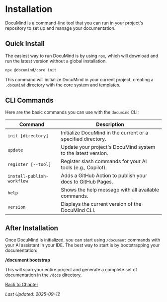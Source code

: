 # Installation

DocuMind is a command-line tool that you can run in your project's repository to set up and manage your documentation.

## Quick Install

The easiest way to run DocuMind is by using `npx`, which will download and run the latest version without a global installation.

```bash
npx @documind/core init
```

This command will initialize DocuMind in your current project, creating a `.documind` directory with the core system and templates.

## CLI Commands

Here are the basic commands you can use with the `documind` CLI:

| Command                      | Description                                                 |
| ---------------------------- | ----------------------------------------------------------- |
| `init [directory]`           | Initialize DocuMind in the current or a specified directory. |
| `update`                     | Update your project's DocuMind system to the latest version.  |
| `register [--tool]`          | Register slash commands for your AI tools (e.g., Copilot).    |
| `install-publish-workflow`   | Adds a GitHub Action to publish your docs to GitHub Pages.  |
| `help`                       | Shows the help message with all available commands.         |
| `version`                    | Displays the current version of the DocuMind CLI.           |

## After Installation

Once DocuMind is initialized, you can start using `/document` commands with your AI assistant in your IDE. The best way to start is by bootstrapping your documentation:

**/document bootstrap**

This will scan your entire project and generate a complete set of documentation in the `/docs` directory.

[Back to Chapter](./README.md)

*Last Updated: 2025-09-12*
